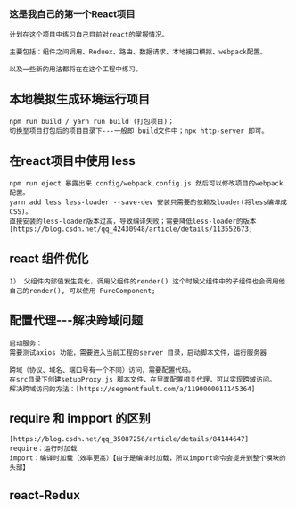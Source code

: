 ### 这是我自己的第一个React项目
    
    计划在这个项目中练习自己目前对react的掌握情况。
    
    主要包括：组件之间调用、Reduex、路由、数据请求、本地接口模拟、webpack配置。
    
    以及一些新的用法都将在在这个工程中练习。

## 本地模拟生成环境运行项目 
    npm run build / yarn run build (打包项目)；
    切换至项目打包后的项目目录下---一般即 build文件中；npx http-server 即可。

## 在react项目中使用 less
    npm run eject 暴露出来 config/webpack.config.js 然后可以修改项目的webpack 配置。
    yarn add less less-loader --save-dev 安装只需要的依赖及loader(将less编译成 CSS)。
    直接安装的less-loader版本过高，导致编译失败；需要降低less-loader的版本 [https://blog.csdn.net/qq_42430948/article/details/113552673]
## react 组件优化
    1） 父组件内部值发生变化，调用父组件的render() 这个时候父组件中的子组件也会调用他自己的render(), 可以使用 PureComponent;
## 配置代理---解决跨域问题
    启动服务：
    需要测试axios 功能，需要进入当前工程的server 目录，启动脚本文件，运行服务器

    跨域（协议、域名、端口号有一个不同）访问，需要配置代码。
    在src目录下创建setupProxy.js 脚本文件，在里面配置相关代理，可以实现跨域访问。
    解决跨域访问的方法：[https://segmentfault.com/a/1190000011145364]

## require 和 impport 的区别
    [https://blog.csdn.net/qq_35087256/article/details/84144647]
    require：运行时加载
    import：编译时加载（效率更高）【由于是编译时加载，所以import命令会提升到整个模块的头部】
## react-Redux 